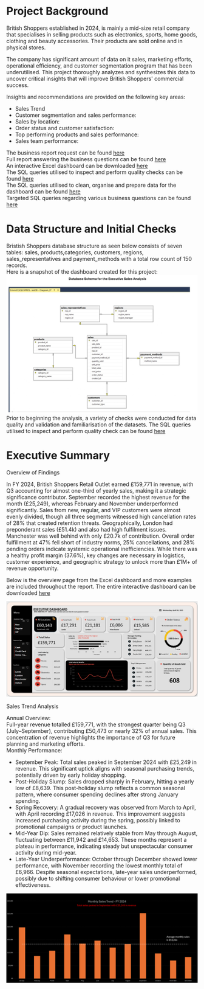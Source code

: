 # Project Background
British Shoppers established in 2024, is mainly a mid-size retail company that specialises in selling products such as electronics, sports, home goods, clothing and beauty accessories. Their products are sold online and in physical stores. 

The company has significant amount of data on it sales, marketing efforts, operational efficiency, and customer segmentation program that has been underutilised. This project thoroughly analyzes and synthesizes
this data to uncover critical insights that will improve British Shoppers' commercial success. 

Insights and recommendations are provided on the following key areas:
- Sales Trend
- Customer segmentation and sales performance:
- Sales by location:
- Order status and customer satisfaction:
- Top performing products and sales performance:
- Sales team performance:

The business report request can be found [here](https://github.com/OtKwesi/SalesAnalytics_BritainShoppers/blob/b58922b3fc808c211e38333b5bcdf1ce14fd0b62/Business%20Report%20Request.pdf)  
Full report answering the business questions can be found [here](https://github.com/OtKwesi/SalesAnalytics_BritainShoppers/blob/5a5a407c9a9db5439f9d96b0217488a72a55f23d/Final%20_Sales%20_Report.pdf)  
An interactive Excel dashboard can be downloaded [here](https://github.com/OtKwesi/SalesAnalytics_BritainShoppers/blob/2479ff793efda6ba97eef6637eaa754a36833a65/Sales_Dashboard.xlsx)  
The SQL queries utilised to inspect and perform quality checks can be found [here](https://github.com/OtKwesi/SalesAnalytics_BritainShoppers/blob/48a71fcac7b70b1c54e678200be5c85f16934bd1/SQL_Data_Inspection_and_Validation_Checks.pdf)  
The SQL queries utilised to clean, organise and prepare data for the dashboard can be found [here](https://github.com/OtKwesi/SalesAnalytics_BritainShoppers/blob/496dfd06733417c31896a589de1dc1203e30cbec/SQL_Data_Cleaning.pdf)  
Targeted SQL queries regarding various business questions can be found [here](https://github.com/OtKwesi/SalesAnalytics_BritainShoppers/blob/4927e29b299aa9b64df5e7c7f236f7ed53851da2/SQL_Business_Analysis_Queries.pdf)  


# Data Structure and Initial Checks
Bristish Shoppers database structure as seen below consists of seven tables: sales, products,categories, customers, regions, sales_representatives and payment_methods with a total row count of 150 records.  
Here is a snapshot of the dashboard created for this project:
![Schema Preview](https://github.com/OtKwesi/SalesAnalytics_BritainShoppers/blob/f8b152005d828b2678a70618c545baf617c0907f/SQL_Database_Schema_page%20(1).jpg)
Prior to beginning the analysis, a variety of checks were conducted for data quality and validation and familiarisation of the datasets. The SQL queries
utilised to inspect and perform quality check can be found [here](https://github.com/OtKwesi/SalesAnalytics_BritainShoppers/blob/748acc61a4378564ef3fe4583bc10460aa08c288/SQL_Data_Inspection_and_Validation_Checks.pdf)

# Executive Summary  
Overview of Findings  

In FY 2024, British Shoppers Retail Outlet earned £159,771 in revenue, with Q3 accounting for almost one-third of yearly sales, making it a strategic significance
contributor. September recorded the highest revenue for the month (£25,249), whereas February and November underperformed significantly. Sales from new, regular, 
and VIP customers were almost evenly divided, though all three segments witnessed high cancellation rates of 28% that created retention threats. Geographically, 
London had preponderant sales (£51.4k) and also had high fulfilment issues. Manchester was well behind with only £20.7k of contribution. Overall order fulfillment 
at 47% fell short of industry norms, 25% cancellations, and 28% pending orders indicate systemic operational inefficiencies. While there was a healthy profit 
margin (37.6%), key changes are necessary in logistics, customer experience, and geographic strategy to unlock more than £1M+ of revenue opportunity.  

Below is the overview page from the Excel dashboard and more examples are included throughout the report. The entire interactive dashboard can be downloaded [here](https://github.com/OtKwesi/SalesAnalytics_BritainShoppers/blob/2479ff793efda6ba97eef6637eaa754a36833a65/Sales_Dashboard.xlsx)  

![Dashboard Preview](https://github.com/OtKwesi/SalesAnalytics_BritainShoppers/blob/fd1352a12387adeba4f4b8e209a6eb813168307c/Dashboard.png)

Sales Trend Analysis 

Annual Overview:  
Full-year revenue totalled £159,771, with the strongest quarter being Q3 (July–September), contributing £50,473 or nearly 32% of annual sales. 
This concentration of revenue highlights the importance of Q3 for future planning and marketing efforts.  
Monthly Performance:  
- September Peak: Total sales peaked in September 2024 with £25,249 in revenue. This significant uptick aligns with seasonal purchasing trends, potentially driven by early holiday shopping.  
- Post-Holiday Slump: Sales dropped sharply in February, hitting a yearly low of £8,639. This post-holiday slump reflects a common seasonal pattern, where consumer spending declines after strong January spending.  
- Spring Recovery: A gradual recovery was observed from March to April, with April recording £17,026 in revenue. This improvement suggests increased purchasing activity during the spring, possibly linked to promotional campaigns or product launches.
- Mid-Year Dip: Sales remained relatively stable from May through August, fluctuating between £11,942 and £14,653. These months represent a plateau in performance, indicating steady but unspectacular consumer activity during mid-year.
- Late-Year Underperformance: October through December showed lower performance, with November recording the lowest monthly total of £6,966. Despite seasonal expectations, late-year sales underperformed, possibly due to shifting consumer behaviour or lower promotional effectiveness.

![Dashboard Preview](https://github.com/OtKwesi/SalesAnalytics_BritainShoppers/blob/24b8d070b273f0e3adcf014e22c0b530c6313ca9/Avg_Monthly_Sales.png)

